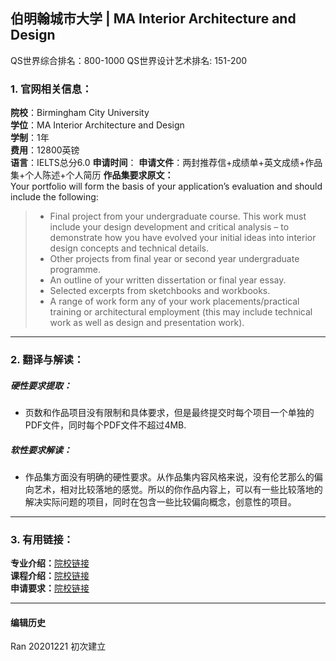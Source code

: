 ##  伯明翰城市大学 | MA Interior Architecture and Design

QS世界综合排名：800-1000
QS世界设计艺术排名: 151-200


### 1. 官网相关信息：

**院校**：Birmingham City University  
**学位**：MA Interior Architecture and Design   
**学制**：1年  
**费用**：12800英镑  
**语言**：IELTS总分6.0
**申请时间**：
**申请文件**：两封推荐信+成绩单+英文成绩+作品集+个人陈述+个人简历
**作品集要求原文：**  
Your portfolio will form the basis of your application’s evaluation and should include the following:
> - Final project from your undergraduate course. This work must include your design development and critical analysis – to demonstrate how you have evolved your initial ideas into interior design concepts and technical details.
> - Other projects from final year or second year undergraduate programme.
> - An outline of your written dissertation or final year essay.
> - Selected excerpts from sketchbooks and workbooks.
> - A range of work form any of your work placements/practical training or architectural employment (this may include technical work as well as design and presentation work).




---


### 2. 翻译与解读：

##### 硬性要求提取：
- 页数和作品项目没有限制和具体要求，但是最终提交时每个项目一个单独的PDF文件，同时每个PDF文件不超过4MB.


##### 软性要求解读：
- 作品集方面没有明确的硬性要求。从作品集内容风格来说，没有伦艺那么的偏向艺术，相对比较落地的感觉。所以的你作品内容上，可以有一些比较落地的解决实际问题的项目，同时在包含一些比较偏向概念，创意性的项目。

---


### 3. 有用链接：

**专业介绍：**[院校链接](http://www.bcu.ac.uk/courses/interior-architecture-and-design-ma-2019-20)  
**课程介绍：**[院校链接](http://www.bcu.ac.uk/courses/interior-architecture-and-design-ma-2019-20)  
**申请要求：**[院校链接](http://www.bcu.ac.uk/courses/interior-architecture-and-design-ma-2019-20)         



---


#### 编辑历史

Ran 20201221 初次建立
